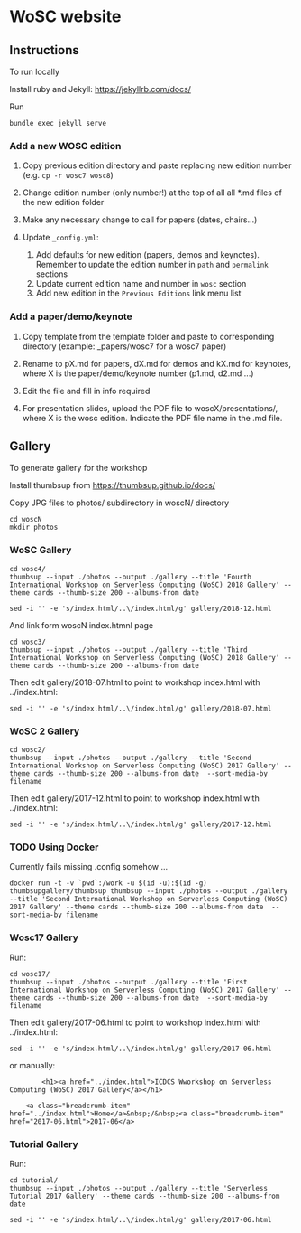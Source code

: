 # WoSC website

## Instructions

To run locally

Install ruby and Jekyll: https://jekyllrb.com/docs/

Run

```
bundle exec jekyll serve
```


### Add a new WOSC edition

1. Copy previous edition directory and paste replacing new edition number (e.g. `cp -r wosc7 wosc8`)

2. Change edition number (only number!) at the top of all all *.md files of the new edition folder

3. Make any necessary change to call for papers (dates, chairs...)

4. Update `_config.yml`:
    1. Add defaults for new edition (papers, demos and keynotes). Remember to update the edition number in `path` and `permalink` sections
    2. Update current edition name and number in `wosc` section
    3. Add new edition in the `Previous Editions` link menu list

### Add a paper/demo/keynote

1. Copy template from the template folder and paste to corresponding directory (example: _papers/wosc7 for a wosc7 paper)

2. Rename to pX.md for papers, dX.md for demos and kX.md for keynotes, where X is the paper/demo/keynote number (p1.md, d2.md ...)

3. Edit the file and fill in info required

4. For presentation slides, upload the PDF file to woscX/presentations/, where X is the wosc edition. Indicate the PDF file name in the .md file.


## Gallery

To generate gallery for the workshop

Install thumbsup from https://thumbsup.github.io/docs/

Copy JPG files to photos/ subdirectory in woscN/ directory

```
cd woscN
mkdir photos
```

### WoSC  Gallery


```
cd wosc4/
thumbsup --input ./photos --output ./gallery --title 'Fourth International Workshop on Serverless Computing (WoSC) 2018 Gallery' --theme cards --thumb-size 200 --albums-from date  
```

```
sed -i '' -e 's/index.html/..\/index.html/g' gallery/2018-12.html
```

And link form woscN index.htmnl page

```
cd wosc3/
thumbsup --input ./photos --output ./gallery --title 'Third International Workshop on Serverless Computing (WoSC) 2018 Gallery' --theme cards --thumb-size 200 --albums-from date  
```



Then edit gallery/2018-07.html
to point to workshop index.html with ../index.html:


```
sed -i '' -e 's/index.html/..\/index.html/g' gallery/2018-07.html
```


### WoSC 2 Gallery

```
cd wosc2/
thumbsup --input ./photos --output ./gallery --title 'Second International Workshop on Serverless Computing (WoSC) 2017 Gallery' --theme cards --thumb-size 200 --albums-from date  --sort-media-by filename
```



Then edit gallery/2017-12.html
to point to workshop index.html with ../index.html:


```
sed -i '' -e 's/index.html/..\/index.html/g' gallery/2017-12.html
```

### TODO Using Docker 

Currently fails missing .config somehow ...

```
docker run -t -v `pwd`:/work -u $(id -u):$(id -g) thumbsupgallery/thumbsup thumbsup --input ./photos --output ./gallery --title 'Second International Workshop on Serverless Computing (WoSC) 2017 Gallery' --theme cards --thumb-size 200 --albums-from date  --sort-media-by filename
```


### Wosc17 Gallery

Run:

```
cd wosc17/
thumbsup --input ./photos --output ./gallery --title 'First International Workshop on Serverless Computing (WoSC) 2017 Gallery' --theme cards --thumb-size 200 --albums-from date  --sort-media-by filename
```

Then edit gallery/2017-06.html
to point to workshop index.html with ../index.html:

```
sed -i '' -e 's/index.html/..\/index.html/g' gallery/2017-06.html
```

or manually:

```
        <h1><a href="../index.html">ICDCS Wworkshop on Serverless Computing (WoSC) 2017 Gallery</a></h1>
```

```
    <a class="breadcrumb-item" href="../index.html">Home</a>&nbsp;/&nbsp;<a class="breadcrumb-item" href="2017-06.html">2017-06</a>
```

### Tutorial Gallery

Run:

```
cd tutorial/
thumbsup --input ./photos --output ./gallery --title 'Serverless Tutorial 2017 Gallery' --theme cards --thumb-size 200 --albums-from date 
```

```
sed -i '' -e 's/index.html/..\/index.html/g' gallery/2017-06.html
```
